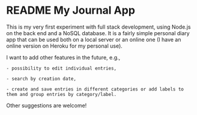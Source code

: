 # README My Journal App

This is my very first experiment with full stack development, using Node.js on the back end and a NoSQL database. 
It is a fairly simple personal diary app that can be used both on a local server or an online one (I have an online version on Heroku for my personal use).

I want to add other features in the future, e.g.,

	- possibility to edit individual entries,
	
	- search by creation date,
	
	- create and save entries in different categories or add labels to them and group entries by category/label.

Other suggestions are welcome!
